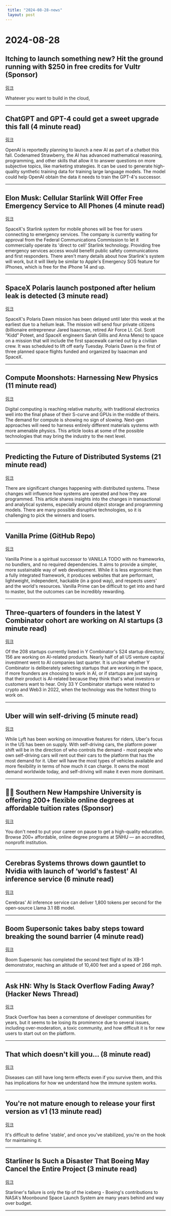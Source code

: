 ```yaml
---
 title: "2024-08-28-news"
 layout: post
---
```

<h1>2024-08-28</h1><h2>Itching to launch something new? Hit the ground running with $250 in free credits for Vultr (Sponsor)</h2><p><a href="https://www.vultr.com/promo/try250?utm_medium=paidmedia&amp;utm_source=email&amp;utm_campaign=tldr">링크</a>  </p><p>Whatever you want to build in the cloud,  </p><hr /><h2>ChatGPT and GPT-4 could get a sweet upgrade this fall (4 minute read)</h2><p><a href="https://www.androidauthority.com/openai-strawberry-ai-3475682/?utm_source=tldrnewsletter">링크</a>  </p><p>OpenAI is reportedly planning to launch a new AI as part of a chatbot this fall. Codenamed Strawberry, the AI has advanced mathematical reasoning, programming, and other skills that allow it to answer questions on more subjective topics, like marketing strategies. It can be used to generate high-quality synthetic training data for training large language models. The model could help OpenAI obtain the data it needs to train the GPT-4's successor. </p><hr /><h2>Elon Musk: Cellular Starlink Will Offer Free Emergency Service to All Phones (4 minute read)</h2><p><a href="https://www.pcmag.com/news/elon-musk-cellular-starlink-will-offer-free-emergency-service-to-all-phones?utm_source=tldrnewsletter">링크</a>  </p><p>SpaceX's Starlink system for mobile phones will be free for users connecting to emergency services. The company is currently waiting for approval from the Federal Communications Commission to let it commercially operate its 'direct to cell' Starlink technology. Providing free emergency services access would benefit public safety communications and first responders. There aren't many details about how Starlink's system will work, but it will likely be similar to Apple's Emergency SOS feature for iPhones, which is free for the iPhone 14 and up. </p><hr /><h2>SpaceX Polaris launch postponed after helium leak is detected (3 minute read)</h2><p><a href="https://www.nbcnews.com/science/space/spacex-polaris-launch-postponed-helium-leak-detected-rcna167168?utm_source=tldrnewsletter">링크</a>  </p><p>SpaceX's Polaris Dawn mission has been delayed until later this week at the earliest due to a helium leak. The mission will send four private citizens (billionaire entrepreneur Jared Isaacman, retired Air Force Lt. Col. Scott “Kidd” Poteet, and SpaceX engineers Sarah Gillis and Anna Meno) to space on a mission that will include the first spacewalk carried out by a civilian crew. It was scheduled to lift off early Tuesday. Polaris Dawn is the first of three planned space flights funded and organized by Isaacman and SpaceX. </p><hr /><h2>Compute Moonshots: Harnessing New Physics (11 minute read)</h2><p><a href="https://www.mackenziemorehead.com/compute-moonshots/?utm_source=tldrnewsletter">링크</a>  </p><p>Digital computing is reaching relative maturity, with traditional electronics well into the final phase of their S-curve and GPUs in the middle of theirs. The demand for compute is showing no sign of slowing. Next-gen approaches will need to harness entirely different materials systems with more amenable physics. This article looks at some of the possible technologies that may bring the industry to the next level. </p><hr /><h2>Predicting the Future of Distributed Systems (21 minute read)</h2><p><a href="https://blog.colinbreck.com/predicting-the-future-of-distributed-systems/?utm_source=tldrnewsletter">링크</a>  </p><p>There are significant changes happening with distributed systems. These changes will influence how systems are operated and how they are programmed. This article shares insights into the changes in transactional and analytical systems, especially around object storage and programming models. There are many possible disruptive technologies, so it is challenging to pick the winners and losers. </p><hr /><h2>Vanilla Prime (GitHub Repo)</h2><p><a href="https://github.com/morris/vanilla-prime?utm_source=tldrnewsletter">링크</a>  </p><p>Vanilla Prime is a spiritual successor to VANILLA TODO with no frameworks, no bundlers, and no required dependencies. It aims to provide a simpler, more sustainable way of web development. While it is less ergonomic than a fully integrated framework, it produces websites that are performant, lightweight, independent, hackable (in a good way), and respects users' and the world's resources. Vanilla Prime can be difficult to get into and hard to master, but the outcomes can be incredibly rewarding. </p><hr /><h2>Three-quarters of founders in the latest Y Combinator cohort are working on AI startups (3 minute read)</h2><p><a href="https://sherwood.news/tech/three-quarters-of-founders-in-the-latest-y-combinator-cohort-are-working-on/?utm_source=tldrnewsletter">링크</a>  </p><p>Of the 208 startups currently listed in Y Combinator's S24 startup directory, 156 are working on AI-related products. Nearly half of all US venture capital investment went to AI companies last quarter. It is unclear whether Y Combinator is deliberately selecting startups that are working in the space, if more founders are choosing to work in AI, or if startups are just saying that their product is AI-related because they think that's what investors or customers want to hear. Only 33 Y Combinator startups were related to crypto and Web3 in 2022, when the technology was the hottest thing to work on. </p><hr /><h2>Uber will win self-driving (5 minute read)</h2><p><a href="https://manassaloi.com/2024/08/11/uber-self-driving.html?utm_source=tldrnewsletter">링크</a>  </p><p>While Lyft has been working on innovative features for riders, Uber's focus in the US has been on supply. With self-driving cars, the platform power shift will be in the direction of who controls the demand - most people who own self-driving cars will rent out their cars to the platform that has the most demand for it. Uber will have the most types of vehicles available and more flexibility in terms of how much it can charge. It owns the most demand worldwide today, and self-driving will make it even more dominant. </p><hr /><h2>👩‍🎓 Southern New Hampshire University is offering 200+ flexible online degrees at affordable tuition rates (Sponsor)</h2><p><a href="https://degrees.snhu.edu/?utm_source=TLDR&amp;utm_medium=PPL&amp;utm_campaign=PROS_Email&amp;utm_content=TLDR-Gen&amp;snhu_segment=OL">링크</a>  </p><p>You don't need to put your career on pause to get a high-quality education. Browse 200+ affordable, online degree programs at SNHU — an accredited, nonprofit institution.  </p><hr /><h2>Cerebras Systems throws down gauntlet to Nvidia with launch of ‘world's fastest' AI inference service (6 minute read)</h2><p><a href="https://siliconangle.com/2024/08/27/cerebras-systems-throws-down-gauntlet-to-nvidia-launch-of-worlds-fastest-ai-inference-service/?utm_source=tldrnewsletter">링크</a>  </p><p>Cerebras' AI inference service can deliver 1,800 tokens per second for the open-source Llama 3.1 8B model. </p><hr /><h2>Boom Supersonic takes baby steps toward breaking the sound barrier (4 minute read)</h2><p><a href="https://www.theregister.com/2024/08/27/boom_supersonic_flight_two/?utm_source=tldrnewsletter">링크</a>  </p><p>Boom Supersonic has completed the second test flight of its XB-1 demonstrator, reaching an altitude of 10,400 feet and a speed of 266 mph. </p><hr /><h2>Ask HN: Why Is Stack Overflow Fading Away? (Hacker News Thread)</h2><p><a href="https://news.ycombinator.com/item?id=41364798&amp;utm_source=tldrnewsletter">링크</a>  </p><p>Stack Overflow has been a cornerstone of developer communities for years, but it seems to be losing its prominence due to several issues, including over-moderation, a toxic community, and how difficult it is for new users to start out on the platform. </p><hr /><h2>That which doesn't kill you… (8 minute read)</h2><p><a href="https://rachel.fast.ai/posts/2024-08-13-crowds-vs-friends/?utm_source=tldrnewsletter">링크</a>  </p><p>Diseases can still have long term effects even if you survive them, and this has implications for how we understand how the immune system works. </p><hr /><h2>You're not mature enough to release your first version as v1 (13 minute read)</h2><p><a href="https://www.jvt.me/posts/2024/08/26/v0/?utm_source=tldrnewsletter">링크</a>  </p><p>It's difficult to define 'stable', and once you've stabilized, you're on the hook for maintaining it. </p><hr /><h2>Starliner Is Such a Disaster That Boeing May Cancel the Entire Project (3 minute read)</h2><p><a href="https://futurism.com/starliner-failure-embarrassment-boeing?utm_source=tldrnewsletter">링크</a>  </p><p>Starliner's failure is only the tip of the iceberg - Boeing's contributions to NASA's Moonbound Space Launch System are many years behind and way over budget. </p><hr />